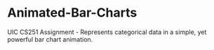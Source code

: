# Animated-Bar-Charts
UIC CS251 Assignment - Represents categorical data in a simple,  yet powerful bar chart animation.
